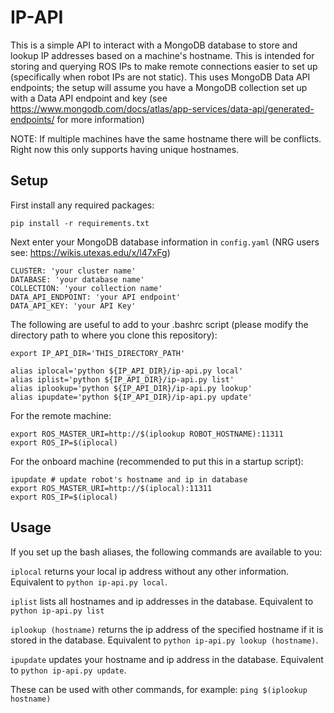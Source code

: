 # IP-API

This is a simple API to interact with a MongoDB database to store and lookup IP addresses based on a machine's hostname. This is intended for storing and querying ROS IPs to make remote connections easier to set up (specifically when robot IPs are not static). This uses MongoDB Data API endpoints; the setup will assume you have a MongoDB collection set up with a Data API endpoint and key (see https://www.mongodb.com/docs/atlas/app-services/data-api/generated-endpoints/ for more information)

NOTE: If multiple machines have the same hostname there will be conflicts. Right now this only supports having unique hostnames.

## Setup

First install any required packages:

`pip install -r requirements.txt`

Next enter your MongoDB database information in `config.yaml` (NRG users see: https://wikis.utexas.edu/x/l47xFg)

```
CLUSTER: 'your cluster name'
DATABASE: 'your database name'
COLLECTION: 'your collection name'
DATA_API_ENDPOINT: 'your API endpoint'
DATA_API_KEY: 'your API Key'
```

The following are useful to add to your .bashrc script (please modify the directory path to where you clone this repository):

```
export IP_API_DIR='THIS_DIRECTORY_PATH'

alias iplocal='python ${IP_API_DIR}/ip-api.py local'
alias iplist='python ${IP_API_DIR}/ip-api.py list'
alias iplookup='python ${IP_API_DIR}/ip-api.py lookup'
alias ipupdate='python ${IP_API_DIR}/ip-api.py update'
```

For the remote machine:
```
export ROS_MASTER_URI=http://$(iplookup ROBOT_HOSTNAME):11311
export ROS_IP=$(iplocal)
```

For the onboard machine (recommended to put this in a startup script):
```
ipupdate # update robot's hostname and ip in database
export ROS_MASTER_URI=http://$(iplocal):11311
export ROS_IP=$(iplocal)
```

## Usage
If you set up the bash aliases, the following commands are available to you:

`iplocal` returns your local ip address without any other information. Equivalent to `python ip-api.py local`.

`iplist` lists all hostnames and ip addresses in the database. Equivalent to `python ip-api.py list`

`iplookup (hostname)` returns the ip address of the specified hostname if it is stored in the database. Equivalent to `python ip-api.py lookup (hostname)`.

`ipupdate` updates your hostname and ip address in the database. Equivalent to `python ip-api.py update`.

These can be used with other commands, for example:
`ping $(iplookup hostname)`
